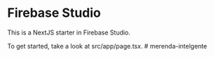 # Firebase Studio

This is a NextJS starter in Firebase Studio.

To get started, take a look at src/app/page.tsx.
#   m e r e n d a - i n t e l g e n t e  
 